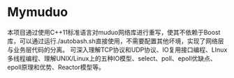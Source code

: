 # Mymuduo
本项目通过使用C++11标准语言对muduo网络库进行重写，使其不依赖于Boost库，可以通过运行./autobash.sh直接使用，不需要配置其他坏境，实现了网络层与业务层代码的分离。
  可深入理解TCP协议和UDP协议、IO复用接口编程、LInux多线程编程、理解UNIX/Linux上的五种IO模型、select、poll、epoll优缺点、epoll原理和优势、Reactor模型等。
